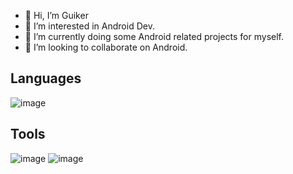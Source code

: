 - 👋 Hi, I’m Guiker
- 👀 I’m interested in Android Dev. 
- 🌱 I’m currently doing some Android related projects for myself.
- 💞️ I’m looking to collaborate on Android.

## Languages
![image](https://user-images.githubusercontent.com/99181279/217553385-e66f3af4-7070-47d1-9b74-8d291131a49b.png)


## Tools
![image](https://user-images.githubusercontent.com/99181279/193396435-a05267f1-9a06-4f44-b5fd-a84bf59c0542.png)
![image](https://user-images.githubusercontent.com/99181279/193396480-b90ee454-34f9-4958-89f3-5b8e117d66e8.png)
